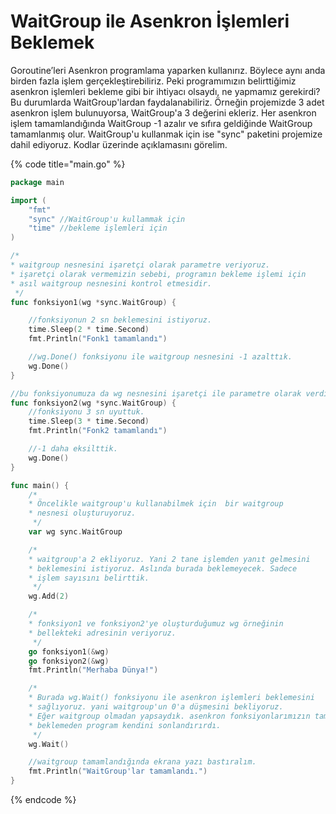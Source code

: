 # WaitGroup ile Asenkron İşlemleri Beklemek

Goroutine’leri Asenkron programlama yaparken kullanırız. Böylece aynı anda birden fazla işlem gerçekleştirebiliriz. Peki programımızın belirttiğimiz asenkron işlemleri bekleme gibi bir ihtiyacı olsaydı, ne yapmamız gerekirdi? Bu durumlarda WaitGroup'lardan faydalanabiliriz. Örneğin projemizde 3 adet asenkron işlem bulunuyorsa, WaitGroup'a 3 değerini ekleriz. Her asenkron işlem tamamlandığında WaitGroup -1 azalır ve sıfıra geldiğinde WaitGroup tamamlanmış olur. WaitGroup'u kullanmak için ise "sync" paketini projemize dahil ediyoruz. Kodlar üzerinde açıklamasını görelim.

{% code title="main.go" %}
```go
package main

import (
	"fmt"
	"sync" //WaitGroup'u kullammak için
	"time" //bekleme işlemleri için
)

/*
* waitgroup nesnesini işaretçi olarak parametre veriyoruz.
* işaretçi olarak vermemizin sebebi, programın bekleme işlemi için
* asıl waitgroup nesnesini kontrol etmesidir.
 */
func fonksiyon1(wg *sync.WaitGroup) {

	//fonksiyonun 2 sn beklemesini istiyoruz.
	time.Sleep(2 * time.Second)
	fmt.Println("Fonk1 tamamlandı")

	//wg.Done() fonksiyonu ile waitgroup nesnesini -1 azalttık.
	wg.Done()
}

//bu fonksiyonumuza da wg nesnesini işaretçi ile parametre olarak verdik.
func fonksiyon2(wg *sync.WaitGroup) {
	//fonksiyonu 3 sn uyuttuk.
	time.Sleep(3 * time.Second)
	fmt.Println("Fonk2 tamamlandı")

	//-1 daha eksilttik.
	wg.Done()
}

func main() {
	/*
	* Öncelikle waitgroup'u kullanabilmek için  bir waitgroup
	* nesnesi oluşturuyoruz.
	 */
	var wg sync.WaitGroup

	/*
	* waitgroup'a 2 ekliyoruz. Yani 2 tane işlemden yanıt gelmesini
	* beklemesini istiyoruz. Aslında burada beklemeyecek. Sadece
	* işlem sayısını belirttik.
	 */
	wg.Add(2)

	/*
	* fonksiyon1 ve fonksiyon2'ye oluşturduğumuz wg örneğinin
	* bellekteki adresinin veriyoruz.
	 */
	go fonksiyon1(&wg)
	go fonksiyon2(&wg)
	fmt.Println("Merhaba Dünya!")

	/*
	* Burada wg.Wait() fonksiyonu ile asenkron işlemleri beklemesini
	* sağlıyoruz. yani waitgroup'un 0'a düşmesini bekliyoruz.
	* Eğer waitgroup olmadan yapsaydık. asenkron fonksiyonlarımızın tamamlanmasını
	* beklemeden program kendini sonlandırırdı.
	 */
	wg.Wait()

	//waitgroup tamamlandığında ekrana yazı bastıralım.
	fmt.Println("WaitGroup'lar tamamlandı.")
}
```
{% endcode %}
